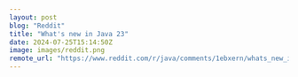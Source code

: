 ```yaml
---
layout: post
blog: "Reddit"
title: "What's new in Java 23"
date: 2024-07-25T15:14:50Z
image: images/reddit.png
remote_url: "https://www.reddit.com/r/java/comments/1ebxern/whats_new_in_java_23/"
---
```

